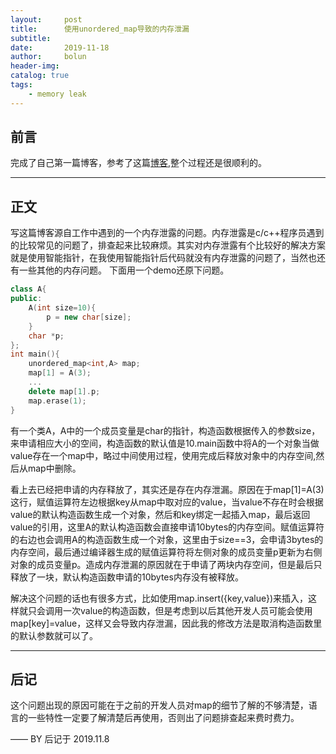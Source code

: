 ```yaml
---
layout:     post
title:      使用unordered_map导致的内存泄漏
subtitle:    
date:       2019-11-18
author:     bolun
header-img: 
catalog: true
tags:
    - memory leak
---
```



## 前言

完成了自己第一篇博客，参考了这篇[博客](https://www.jianshu.com/p/e68fba58f75c),整个过程还是很顺利的。
<p id = "build"></p>

---

## 正文

写这篇博客源自工作中遇到的一个内存泄露的问题。内存泄露是c/c++程序员遇到的比较常见的问题了，排查起来比较麻烦。其实对内存泄露有个比较好的解决方案就是使用智能指针，在我使用智能指针后代码就没有内存泄露的问题了，当然也还有一些其他的内存问题。
下面用一个demo还原下问题。
```c++ 
class A{
public:
    A(int size=10){
        p = new char[size];
    }
    char *p;
};
int main(){
    unordered_map<int,A> map;
    map[1] = A(3);
    ...
    delete map[1].p;
    map.erase(1);
}
```
有一个类A，A中的一个成员变量是char的指针，构造函数根据传入的参数size，来申请相应大小的空间，构造函数的默认值是10.main函数中将A的一个对象当做value存在一个map中，略过中间使用过程，使用完成后释放对象中的内存空间,然后从map中删除。  

看上去已经把申请的内存释放了，其实还是存在内存泄漏。原因在于map[1]=A(3)这行，赋值运算符左边根据key从map中取对应的value，当value不存在时会根据value的默认构造函数生成一个对象，然后和key绑定一起插入map，最后返回value的引用，这里A的默认构造函数会直接申请10bytes的内存空间。赋值运算符的右边也会调用A的构造函数生成一个对象，这里由于size==3，会申请3bytes的内存空间，最后通过编译器生成的赋值运算符将左侧对象的成员变量p更新为右侧对象的成员变量p。造成内存泄漏的原因就在于申请了两块内存空间，但是最后只释放了一块，默认构造函数申请的10bytes内存没有被释放。  

解决这个问题的话也有很多方式，比如使用map.insert({key,value})来插入，这样就只会调用一次value的构造函数，但是考虑到以后其他开发人员可能会使用map[key]=value，这样又会导致内存泄漏，因此我的修改方法是取消构造函数里的默认参数就可以了。  

---

## 后记

这个问题出现的原因可能在于之前的开发人员对map的细节了解的不够清楚，语言的一些特性一定要了解清楚后再使用，否则出了问题排查起来费时费力。

—— BY 后记于 2019.11.8


